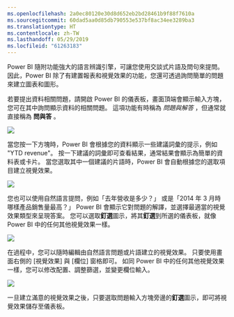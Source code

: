 ```yaml
---
ms.openlocfilehash: 2a0ec80120e30d8d652eb2bd28461b9f88f7610a
ms.sourcegitcommit: 60dad5aa0d85db790553e537bf8ac34ee3289ba3
ms.translationtype: HT
ms.contentlocale: zh-TW
ms.lasthandoff: 05/29/2019
ms.locfileid: "61263183"
---
```

Power BI 隨附功能強大的語言辨識引擎，可讓您使用交談式片語及問句來提問。 因此，Power BI 除了有建置報表和視覺效果的功能，您還可透過詢問簡單的問題來建立圖表和圖形。

若要提出資料相關問題，請開啟 Power BI 的儀表板，畫面頂端會顯示輸入方塊，您可在其中詢問顯示資料的相關問題。 這項功能有時稱為 *問題與解答* ，但通常就直接稱為 **問與答** 。

![](media/4-3-asking-questions-natural-language/4-3_1.png)

當您按一下方塊時，Power BI 會根據您的資料顯示一些建議詞彙的提示，例如 "YTD revenue"。 按一下建議的詞彙即可查看結果，通常結果會顯示為簡單的資料表或卡片。 當您選取其中一個建議的片語時，Power BI 會自動根據您的選取項目建立視覺效果。

![](media/4-3-asking-questions-natural-language/4-3_2.png)

您也可以使用自然語言提問，例如「去年營收是多少？」 或是「2014 年 3 月時哪樣產品銷售量最高？」 Power BI 會顯示它對問題的解譯，並選擇最適當的視覺效果類型來呈現答案。 您可以選取**釘選**圖示，將其**釘選**到所選的儀表板，就像 Power BI 中的任何其他視覺效果一樣。

![](media/4-3-asking-questions-natural-language/4-3_3.png)

在過程中，您可以隨時編輯由自然語言問題或片語建立的視覺效果。 只要使用畫面右側的 [視覺效果]  與 [欄位]  窗格即可。 如同 Power BI 中的任何其他視覺效果一樣，您可以修改配置、調整篩選，並變更欄位輸入。

![](media/4-3-asking-questions-natural-language/4-3_4.png)

一旦建立滿意的視覺效果之後，只要選取問題輸入方塊旁邊的**釘選**圖示，即可將視覺效果儲存至儀表板。

